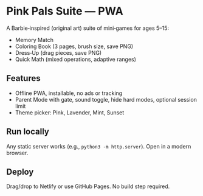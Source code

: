 # Pink Pals Suite — PWA

A Barbie‑inspired (original art) suite of mini‑games for ages 5–15:
- Memory Match
- Coloring Book (3 pages, brush size, save PNG)
- Dress‑Up (drag pieces, save PNG)
- Quick Math (mixed operations, adaptive ranges)

## Features
- Offline PWA, installable, no ads or tracking
- Parent Mode with gate, sound toggle, hide hard modes, optional session limit
- Theme picker: Pink, Lavender, Mint, Sunset

## Run locally
Any static server works (e.g., `python3 -m http.server`). Open in a modern browser.

## Deploy
Drag/drop to Netlify or use GitHub Pages. No build step required.

